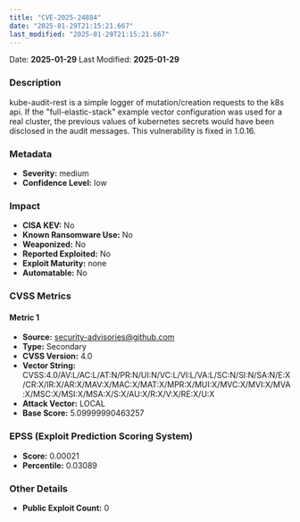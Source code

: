 ```yaml
---
title: "CVE-2025-24884"
date: "2025-01-29T21:15:21.667"
last_modified: "2025-01-29T21:15:21.667"
---
```


Date: **2025-01-29** Last Modified: **2025-01-29**

### Description  
kube-audit-rest is a simple logger of mutation/creation requests to the k8s api. If the "full-elastic-stack" example vector configuration was used for a real cluster, the previous values of kubernetes secrets would have been disclosed in the audit messages. This vulnerability is fixed in 1.0.16.

### Metadata  
- **Severity:** medium
- **Confidence Level:** low

### Impact  
- **CISA KEV:** No
- **Known Ransomware Use:** No
- **Weaponized:** No
- **Reported Exploited:** No
- **Exploit Maturity:** none
- **Automatable:** No

### CVSS Metrics  

#### Metric 1
- **Source:** security-advisories@github.com
- **Type:** Secondary
- **CVSS Version:** 4.0
- **Vector String:** CVSS:4.0/AV:L/AC:L/AT:N/PR:N/UI:N/VC:L/VI:L/VA:L/SC:N/SI:N/SA:N/E:X/CR:X/IR:X/AR:X/MAV:X/MAC:X/MAT:X/MPR:X/MUI:X/MVC:X/MVI:X/MVA:X/MSC:X/MSI:X/MSA:X/S:X/AU:X/R:X/V:X/RE:X/U:X
- **Attack Vector:** LOCAL
- **Base Score:** 5.09999990463257


### EPSS (Exploit Prediction Scoring System)  
- **Score:** 0.00021
- **Percentile:** 0.03089

### Other Details  
- **Public Exploit Count:** 0
